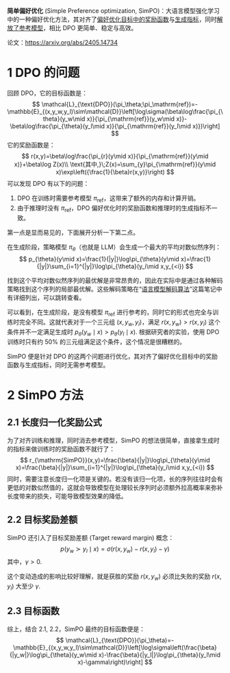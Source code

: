 **简单偏好优化** (Simple Preference optimization, SimPO)：大语言模型强化学习中的一种偏好优化方法，其对齐了<u>偏好优化目标中的奖励函数</u>与<u>生成指标</u>，同时<u>解放了参考模型</u>，相比 DPO 更简单、稳定与高效。

<!--more-->

论文：https://arxiv.org/abs/2405.14734

# 1 DPO 的问题

回顾 DPO，它的目标函数是：
$$
\mathcal{L}_{\text{DPO}}(\pi_\theta;\pi_\mathrm{ref})=-\mathbb{E}_{(x,y_w,y_l)\sim\mathcal{D}}\left[\log\sigma(\beta\log\frac{\pi_{\theta}(y_w\mid x)}{\pi_{\mathrm{ref}}(y_w\mid x)}-\beta\log\frac{\pi_{\theta}(y_l\mid x)}{\pi_{\mathrm{ref}}(y_l\mid x)})\right]
$$
它的奖励函数是：
$$
r(x,y)=\beta\log\frac{\pi_{r}(y\mid x)}{\pi_{\mathrm{ref}}(y\mid x)}+\beta\log Z(x)\\
\text{其中,}\;Z(x)=\sum_{y}\pi_{\mathrm{ref}}(y\mid x)\exp\left({\frac{1}{\beta}r(x,y)}\right)
$$
可以发现 DPO 有以下的问题：

1. DPO 在训练时需要参考模型 $\pi_{\mathrm{ref}}$，这带来了额外的内存和计算开销。
2. 由于推理时没有 $\pi_{\mathrm{ref}}$，DPO 偏好优化时的奖励函数和推理时的生成指标不一致。

第一点是显而易见的，下面展开分析一下第二点。

在生成阶段，策略模型 $\pi_{\theta}$（也就是 LLM）会生成一个最大的平均对数似然序列：
$$
p_{\theta}(y\mid x)=\frac{1}{|y|}\log\pi_{\theta}(y\mid x)=\frac{1}{|y|}\sum_{i=1}^{|y|}\log\pi_{\theta}(y_i\mid x,y_{<i})
$$

找到这个平均对数似然序列的最优解是非常昂贵的，因此在实际中是通过各种解码策略找到这个序列的局部最优解。这些解码策略在“[语言模型解码算法](https://io.zouht.com/183.html)”这篇笔记中有详细列出，可以跳转查看。

可以看到，在生成阶段，是没有模型 $\pi_{\mathrm{ref}}$ 进行参考的，同时它的形式也完全与训练时完全不同。这就代表对于一个三元组 $(x,y_w,y_l)$，满足 $r(x,y_w)>r(x,y_l)$ 这个条件并不一定满足生成时 $p_{\theta}(y_w\mid x)>p_{\theta}(y_l\mid x)$. 根据研究者的实验，使用 DPO 训练时只有约 $50\%$ 的三元组满足这个条件，这个情况是很糟糕的。

SimPO 便是针对 DPO 的这两个问题进行优化，其对齐了偏好优化目标中的奖励函数与生成指标，同时无需参考模型。

# 2 SimPO 方法

## 2.1 长度归一化奖励公式

为了对齐训练和推理，同时消去参考模型，SimPO 的想法很简单，直接拿生成时的指标来做训练时的奖励函数不就行了：
$$
r_{\mathrm{SimPO}}(x,y)=\frac{\beta}{|y|}\log\pi_{\theta}(y\mid x)=\frac{\beta}{|y|}\sum_{i=1}^{|y|}\log\pi_{\theta}(y_i\mid x,y_{<i})
$$
同时，需要注意长度归一化项是关键的。若没有该归一化项，长的序列往往时会有更低的对数似然值的，这就会导致模型在处理较长序列时必须额外拉高概率来弥补长度带来的损失，可能导致模型效果的降低。

## 2.2 目标奖励差额

SimPO 还引入了目标奖励差额 (Target reward margin) 概念：
$$
p(y_w\succ y_l\mid x)=\sigma(r(x,y_w)-r(x,y_l)-\gamma)
$$
其中，$\gamma>0$.

这个变动造成的影响比较好理解，就是获胜的奖励 $r(x,y_w)$ 必须比失败的奖励 $r(x,y_l)$ 大至少 $\gamma$.

## 2.3 目标函数

综上，结合 2.1, 2.2，SimPO 最终的目标函数便是：
$$
\mathcal{L}_{\text{DPO}}(\pi_\theta)=-\mathbb{E}_{(x,y_w,y_l)\sim\mathcal{D}}\left[\log\sigma\left(\frac{\beta}{|y_w|}\log\pi_{\theta}(y_w\mid x)-\frac{\beta}{|y_l|}\log\pi_{\theta}(y_l\mid x)-\gamma\right)\right]
$$
